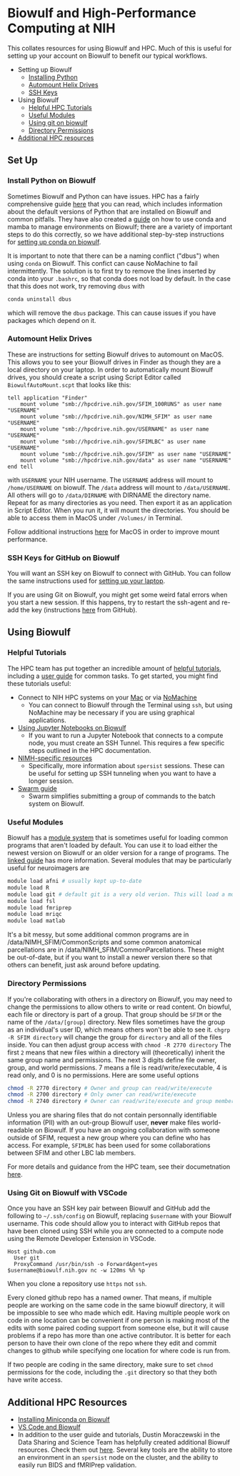 # Biowulf and High-Performance Computing at NIH

This collates resources for using Biowulf and HPC. Much of this is useful for setting up your account on Biowulf to benefit our typical workflows.

- Setting up Biowulf
  - [Installing Python](#install-python-on-biowulf)
  - [Automount Helix Drives](#automount-helix-drives)
  - [SSH Keys](#ssh-keys-for-github-on-biowulf)
- Using Biowulf
  - [Helpful HPC Tutorials](#helpful-tutorials)
  - [Useful Modules](#useful-modules)
  - [Using git on biowulf](Using-git-on-biowulf)
  - [Directory Permissions](Directory-Permissions)
- [Additional HPC resources](#additional-hpc-resources)

## Set Up

### Install Python on Biowulf

Sometimes Biowulf and Python can have issues.
HPC has a fairly comprehensive guide [here][biowulf_python] that you can read, which includes information about the default versions of Python that are installed on Biowulf and common pitfalls. They have also created a [guide][biowulf_HPC_conda] on how to use conda and mamba to manage environments on Biowulf; there are a variety of important steps to do this correctly, so we have additional step-by-step instructions for [setting up conda on biowulf][biowulf_conda].

It is important to note that there can be a naming conflict ("dbus") when using `conda` on Biowulf. This confict can cause NoMachine to fail intermittently.
The solution is to first try to remove the lines inserted by conda into your `.bashrc`, so that conda does not load by default.
In the case that this does not work, try removing `dbus` with

```bash
conda uninstall dbus
```

which will remove the `dbus` package.
This can cause issues if you have packages which depend on it.

### Automount Helix Drives

These are instructions for setting Biowulf drives to automount on MacOS. This allows you to see your Biowulf drives in Finder as though they are a local directory on your laptop.
In order to automatically mount Biowulf drives, you should create a script
using Script Editor called `BiowulfAutoMount.scpt` that looks like this:

```scpt
tell application "Finder"
    mount volume "smb://hpcdrive.nih.gov/SFIM_100RUNS" as user name "USERNAME"
    mount volume "smb://hpcdrive.nih.gov/NIMH_SFIM" as user name "USERNAME"
    mount volume "smb://hpcdrive.nih.gov/USERNAME" as user name "USERNAME"
    mount volume "smb://hpcdrive.nih.gov/SFIMLBC" as user name "USERNAME"
    mount volume "smb://hpcdrive.nih.gov/SFIM" as user name "USERNAME"
    mount volume "smb://hpcdrive.nih.gov/data" as user name "USERNAME"
end tell
```

with `USERNAME` your NIH username.
The `USERNAME` address will mount to `/home/USERNAME` on biowulf.
The `/data` address will mount to `/data/USERNAME`.
All others will go to `/data/DIRNAME` with DIRNAME the directory name. Repeat for as many directories as you need.
Then export it as an application in Script Editor.
When you run it, it will mount the directories.
You should be able to access them in MacOS under `/Volumes/` in Terminal.

Follow additional instructions [here][helix_mount] for MacOS in order to
improve mount performance.

### SSH Keys for GitHub on Biowulf

You will want an SSH key on Biowulf to connect with GitHub. You can follow the same instructions used for [setting up your laptop][set_up_laptop].

If you are using Git on Biowulf, you might get some weird fatal errors when you start a new session. If this happens, try to restart the ssh-agent and re-add the key (instructions [here][ssh-add] from GitHub).

## Using Biowulf

### Helpful Tutorials

The HPC team has put together an incredible amount of [helpful tutorials][biowulf_tutorials], including a [user guide][biowulf_guide] for common tasks. To get started, you might find these tutorials useful:

- Connect to NIH HPC systems on your [Mac][biowulf_connect_mac] or via [NoMachine][biowulf_connect_nx]
  - You can connect to Biowulf through the Terminal using `ssh`, but using NoMachine may be necessary if you are using graphical applications.
- [Using Jupyter Notebooks on Biowulf][biowulf_jupyter]
  - If you want to run a Jupyter Notebook that connects to a compute node, you must create an SSH Tunnel. This requires a few specific steps outlined in the HPC documentation.
- [NIMH-specific resources][biowulf_nimh]
  - Specifically, more information about `spersist` sessions. These can be useful for setting up SSH tunneling when you want to have a longer session.
- [Swarm guide][swarm]
  - Swarm simplifies submitting a group of commands to the batch system on Biowulf.

### Useful Modules

Biowulf has a [module system][module_system] that is sometimes useful for loading common programs that aren't loaded by default. You can use it to load either the newest version on Biowulf or an older version for a range of programs. The [linked guide][module_system] has more information. Several modules that may be particularly useful for neuroimagers are

```bash
module load afni # usually kept up-to-date
module load R
module load git # default git is a very old verion. This will load a more up-to-date version
module load fsl
module load fmriprep
module load mriqc
module load matlab
```

It's a bit messy, but some additional common programs are in /data/NIMH_SFIM/CommonScripts and some common anatomical parcellations are in /data/NIMH_SFIM/CommonParcellations. These might be out-of-date, but if you want to install a newer version there so that others can benefit, just ask around before updating.

### Directory Permissions

If you're collaborating with others in a directory on Biowulf, you may need to change the permissions to allow others to write or read content. On biowful, each file or directory is part of a group. That group should be `SFIM` or the name of the `/data/[group]` directory. New files sometimes have the group as an individual's user ID, which means others won't be able to see it. `chgrp -R SFIM directory` will change the group for `directory` and all of the files inside. You can then adjust group access with `chmod -R 2770 directory` The first `2` means that new files within a directory will (theoretically) inherit the same group name and permissions. The next 3 digits define file owner, group, and world permissions. 7 means a file is read/write/executable, 4 is read only, and 0 is no permissions. Here are some useful options

```bash
chmod -R 2770 directory # Owner and group can read/write/execute
chmod -R 2700 directory # Only owner can read/write/execute
chmod -R 2740 directory # Owner can read/write/execute and group members can read, but not alter files
```

Unless you are sharing files that do not contain personnally identifiable information (PII) with an out-group Biowulf user, **never** make files world-readable on Biowulf. If you have an ongoing collaboration with someone outside of SFIM, request a new group where you can define who has access. For example, `SFIMLBC` has been used for some collaborations between SFIM and other LBC lab members.

For more details and guidance from the HPC team, see their documetnation [here][biowulf_permissions].

### Using Git on Biowulf with VSCode

Once you have an SSH key pair between Biowulf and GitHub add the following to `~/.ssh/config` on Biowulf, replacing `$username` with your Biowulf username. This code should allow you to interact with GitHub repos that have been cloned using SSH while you are connected to a compute node using the Remote Developer Extension in VSCode.

```SSH Config
Host github.com
  User git
  ProxyCommand /usr/bin/ssh -o ForwardAgent=yes $username@biowulf.nih.gov nc -w 120ms %h %p
```

When you clone a repository use `https` not `ssh`.

Every cloned github repo has a named owner. That means, if multiple people are working on the same code in the same biowulf directory, it will be impossible to see who made which edit. Having multiple people work on code in one location can be convenient if one person is making most of the edits with some paired coding support from someone else, but it will cause problems if a repo has more than one active contributor. It is better for each person to have their own clone of the repo where they edit and commit changes to github while specifying one location for where code is run from.

If two people are coding in the same directory, make sure to set `chmod` permissions for the code, including the `.git` directory so that they both have write access.

## Additional HPC Resources

- [Installing Miniconda on Biowulf][biowulf_conda]
- [VS Code and Biowulf](vscode_guide.md)
- In addition to the user guide and tutorials, Dustin Moraczewski in the Data Sharing and Science Team has helpfully created additional Biowulf resources.
Check them out [here](https://github.com/dmoracze/HPC_helper_tools). Several key tools are the ability to store an environment in an `spersist` node on the cluster, and the ability to easily run BIDS and fMRIPrep validation.

[biowulf_tutorials]: <https://hpc.nih.gov/training/intro_biowulf/>
[biowulf_guide]: <https://hpc.nih.gov/docs/userguide.html>
[biowulf_connect_mac]: https://hpc.nih.gov/docs/connect.html
[biowulf_connect_nx]: https://hpc.nih.gov/docs/nx.html
[biowulf_conda]: biowulf_conda.md
[biowulf_HPC_conda]: https://hpc.nih.gov/docs/diy_installation/conda.html
[set_up_laptop]: set_up_laptop.md
[helix_mount]: <https://hpc.nih.gov/docs/helixdrive.html>
[module_system]: <https://hpc.nih.gov/apps/modules.html>
[biowulf_python]: <https://hpc.nih.gov/apps/python.html>
[ssh-add]:https://docs.github.com/en/authentication/connecting-to-github-with-ssh/generating-a-new-ssh-key-and-adding-it-to-the-ssh-agent#adding-your-ssh-key-to-the-ssh-agent
[biowulf_permissions]:https://hpc.nih.gov/storage/permissions.html
[biowulf_jupyter]: https://hpc.nih.gov/apps/jupyter.html
[swarm]: https://hpc.nih.gov/apps/swarm.html
[biowulf_nimh]: https://hpc.nih.gov/docs/nimh.html

